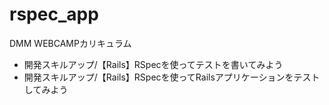 # rspec_app

DMM WEBCAMPカリキュラム<br>

* 開発スキルアップ/【Rails】RSpecを使ってテストを書いてみよう
* 開発スキルアップ/【Rails】RSpecを使ってRailsアプリケーションをテストしてみよう
